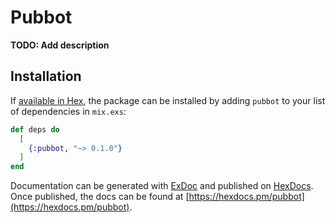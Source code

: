 # Pubbot

**TODO: Add description**

## Installation

If [available in Hex](https://hex.pm/docs/publish), the package can be installed
by adding `pubbot` to your list of dependencies in `mix.exs`:

```elixir
def deps do
  [
    {:pubbot, "~> 0.1.0"}
  ]
end
```

Documentation can be generated with [ExDoc](https://github.com/elixir-lang/ex_doc)
and published on [HexDocs](https://hexdocs.pm). Once published, the docs can
be found at [https://hexdocs.pm/pubbot](https://hexdocs.pm/pubbot).

